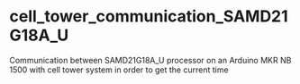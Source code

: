# cell_tower_communication_SAMD21G18A_U
Communication between SAMD21G18A_U processor on an Arduino MKR NB 1500 with cell tower system in order to get the current time
